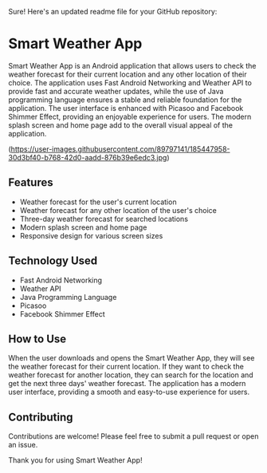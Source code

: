 Sure! Here's an updated readme file for your GitHub repository:

# Smart Weather App

Smart Weather App is an Android application that allows users to check the weather forecast for their current location and any other location of their choice. The application uses Fast Android Networking and Weather API to provide fast and accurate weather updates, while the use of Java programming language ensures a stable and reliable foundation for the application. The user interface is enhanced with Picasoo and Facebook Shimmer Effect, providing an enjoyable experience for users. The modern splash screen and home page add to the overall visual appeal of the application.

(https://user-images.githubusercontent.com/89797141/185447958-30d3bf40-b768-42d0-aadd-876b39e6edc3.jpg)

## Features

- Weather forecast for the user's current location
- Weather forecast for any other location of the user's choice
- Three-day weather forecast for searched locations
- Modern splash screen and home page
- Responsive design for various screen sizes

## Technology Used

- Fast Android Networking
- Weather API
- Java Programming Language
- Picasoo
- Facebook Shimmer Effect


## How to Use

When the user downloads and opens the Smart Weather App, they will see the weather forecast for their current location. If they want to check the weather forecast for another location, they can search for the location and get the next three days' weather forecast. The application has a modern user interface, providing a smooth and easy-to-use experience for users.

## Contributing

Contributions are welcome! Please feel free to submit a pull request or open an issue.

Thank you for using Smart Weather App!
